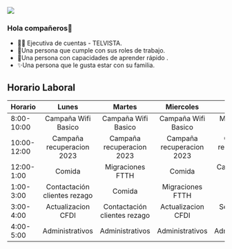 ![](https://www.telvista.com/wp-content/uploads/2022/06/Logo-Telvista.png)


### Hola compañeros👋

- 👨🏫 Ejecutiva de cuentas - TELVISTA.
- 💜Una persona que cumple con sus roles de trabajo.
- 👋Una persona con capacidades de aprender rápido .
- ✨Una persona que le gusta estar con su familia.


## Horario Laboral

| Horario 	|Lunes                        |Martes                       |Miercoles                    |Jueves                       |Viernes                      |
|----------	|:---------------------------:|:---------------------------:|:---------------------------:|:---------------------------:|:---------------------------:|
|8:00-10:00 |Campaña Wifi Basico          |Campaña Wifi Basico          |Campaña Wifi Basico          |Migraciones FTTH             |Campaña Wifi Basico          |
|10:00-12:00|Campaña recuperacion 2023    |Campaña recuperacion 2023    |Campaña recuperacion 2023    |Campaña recuperacion 2023    |Campaña recuperacion 2023    |
|12:00-1:00 |Comida                       |Migraciones FTTH             |Comida                       |Campaña Wifi Basico          |Comida                       | 
|1:00-3:00  |Contactación clientes rezago |Comida                       |Migraciones FTTH             |Comida                       |Migraciones FTTH             |
|3:00-4:00  |Actualizacion CFDI           |Contactación clientes rezago |Actualizacion CFDI           |Seguimiento rezago           |Actualizacion CFDI           |
|4:00-5:00  |Administrativos              |Administrativos              |Administrativos              |Administrativos              |Administrativos              |


<!--
**AdileneCabello/AdileneCabello** is a ✨ _special_ ✨ repository because its `README.md` (this file) appears on your GitHub profile.

Here are some ideas to get you started:

- 🔭 I’m currently working on ...
- 🌱 I’m currently learning ...
- 👯 I’m looking to collaborate on ...
- 🤔 I’m looking for help with ...
- 💬 Ask me about ...
- 📫 How to reach me: ...
- 😄 Pronouns: ...
- ⚡ Fun fact: ...
-->
